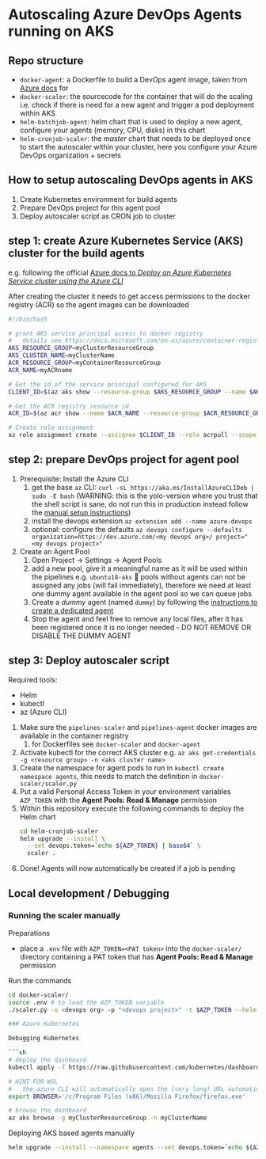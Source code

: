 # Autoscaling Azure DevOps Agents running on AKS

## Repo structure

- `docker-agent`: a Dockerfile to build a DevOps agent image, taken from [Azure docs](https://docs.microsoft.com/en-us/azure/devops/pipelines/agents/docker?view=azure-devops#create-and-build-the-dockerfile-1) for 
- `docker-scaler`: the sourcecode for the container that will do the scaling i.e. check if there is need for a new agent and trigger a pod deployment within AKS
- `helm-batchjob-agent`: helm chart that is used to deploy a new agent, configure your agents (memory, CPU, disks) in this chart
- `helm-cronjob-scaler`: the _master_ chart that needs to be deployed once to start the autoscaler within your cluster, here you configure your Azure DevOps organization + secrets

## How to setup autoscaling DevOps agents in AKS

1. Create Kubernetes environment for build agents
1. Prepare DevOps project for this agent pool
1. Deploy autoscaler script as CRON job to cluster

## step 1: create Azure Kubernetes Service (AKS) cluster for the build agents

e.g. following the official [Azure docs to _Deploy an Azure Kubernetes Service cluster using the Azure CLI_](https://docs.microsoft.com/en-us/azure/aks/kubernetes-walkthrough)

After creating the cluster it needs to get access permissions to the docker registry (ACR) so the agent images can be downloaded

```sh
#!/bin/bash

# grant AKS service principal access to docker registry
#   details see https://docs.microsoft.com/en-us/azure/container-registry/container-registry-auth-aks
AKS_RESOURCE_GROUP=myClusterResourceGroup
AKS_CLUSTER_NAME=myClusterName
ACR_RESOURCE_GROUP=myContainerResourceGroup
ACR_NAME=myACRname

# Get the id of the service principal configured for AKS
CLIENT_ID=$(az aks show --resource-group $AKS_RESOURCE_GROUP --name $AKS_CLUSTER_NAME --query "servicePrincipalProfile.clientId" --output tsv)

# Get the ACR registry resource id
ACR_ID=$(az acr show --name $ACR_NAME --resource-group $ACR_RESOURCE_GROUP --query "id" --output tsv)

# Create role assignment
az role assignment create --assignee $CLIENT_ID --role acrpull --scope $ACR_ID
```

## step 2: prepare DevOps project for agent pool

1. Prerequisite: Install the Azure CLI
    1. get the base `az` CLI: `curl -sL https://aka.ms/InstallAzureCLIDeb | sudo -E bash` (WARNING: this is the yolo-version where you trust that the shell script is sane, do not run this in production instead follow the [manual setup instructions](https://docs.microsoft.com/en-us/cli/azure/install-azure-cli-apt?view=azure-cli-latest#manual-install-instructions))
    1. install the devops extension `az extension add --name azure-devops`
    1. optional: configure the defaults `az devops configure --defaults organization=https://dev.azure.com/<my devops org>/ project="<my devops project>"`
1. Create an Agent Pool
    1. Open Project -> Settings -> Agent Pools
    1. add a new pool, give it a meaningful name as it will be used within the pipelines e.g. `ubuntu18-aks`
      🚨 pools without agents can not be assigned any jobs (will fail immediately), therefore we need at least one dummy agent available in the agent pool so we can queue jobs
    1. Create a _dummy_ agent (named `dummy`) by following the [instructions to create a dedicated agent](https://docs.microsoft.com/en-us/azure/devops/pipelines/agents/v2-linux?view=azure-devops#download-and-configure-the-agent)
    1. Stop the agent and feel free to remove any local files, after it has been registered once it is no longer needed - DO NOT REMOVE OR DISABLE THE DUMMY AGENT

## step 3: Deploy autoscaler script

Required tools:
- Helm
- kubectl
- az (Azure CLI)

1. Make sure the `pipelines-scaler` and `pipelines-agent` docker images are available in the container registry
    1. for Dockerfiles see `docker-scaler` and `docker-agent`
1. Activate kubectl for the correct AKS cluster e.g. `az aks get-credentials -g <resource group> -n <aks cluster name>`
1. Create the namespace for agent pods to run in `kubectl create namespace agents`, this needs to match the definition in `docker-scaler/scaler.py`
1. Put a valid Personal Access Token in your environment variables `AZP_TOKEN` with the **Agent Pools: Read & Manage** permission
1. Within this repository execute the following commands to deploy the Helm chart
    ```sh
    cd helm-cronjob-scaler
    helm upgrade --install \
      --set devops.token=`echo ${AZP_TOKEN} | base64` \
      scaler .
    ```
1. Done! Agents will now automatically be created if a job is pending

## Local development / Debugging

### Running the scaler manually

Preparations

* place a `.env` file with `AZP_TOKEN=<PAT token>` into the `docker-scaler/` directory containing a PAT token that has **Agent Pools: Read & Manage** permission

Run the commands

```sh
cd docker-scaler/
source .env # to load the AZP_TOKEN variable
./scaler.py -o <devops org> -p "<devops project>" -t $AZP_TOKEN --helm-chart helm-batchjob-agent --pool-name <pipelines pool name> info

### Azure Kubernetes

Debugging Kubernetes

```sh
# deploy the dashboard
kubectl apply -f https://raw.githubusercontent.com/kubernetes/dashboard/v2.0.0-beta8/aio/deploy/recommended.yaml

# HINT FOR WSL
#   the azure CLI will automatically open the (very long) URL automatically, for this to work WSL needs to know which browser to open
export BROWSER='/c/Program Files (x86)/Mozilla Firefox/firefox.exe'

# browse the dashboard
az aks browse -g myClusterResourceGroup -n myClusterName
```

Deploying AKS based agents manually

```sh
helm upgrade --install --namespace agents --set devops.token=`echo ${AZP_TOKEN} | base64` rick ./helm-batchjob-agent
```
